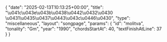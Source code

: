 {
    "date": "2025-02-13T10:13:25+00:00",
    "title": "\u041c\u043e\u043b\u0438\u0442\u0432\u0430 \u0431\u0435\u0437\u0443\u043c\u0446\u0430",
    "type": "miscellaneous",
    "layout": "songpage",
    "params": {
        "id": "molitva",
        "tonality": "Gm",
        "year": "1990",
        "chordsStartAt": 40,
        "textFinishAtLine": 37
    }
}